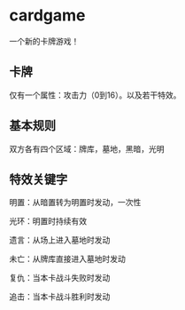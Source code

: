 # cardgame
一个新的卡牌游戏！

## 卡牌

仅有一个属性：攻击力（0到16）。以及若干特效。

## 基本规则

双方各有四个区域：牌库，墓地，黑暗，光明

## 特效关键字

明置：从暗置转为明置时发动，一次性

光环：明置时持续有效

遗言：从场上进入墓地时发动

未亡：从牌库直接进入墓地时发动

复仇：当本卡战斗失败时发动

追击：当本卡战斗胜利时发动